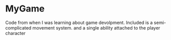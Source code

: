 # MyGame
Code from when I was learning about game devolpment. Included is a semi-complicated movement system. and a single ability attached to the player character
